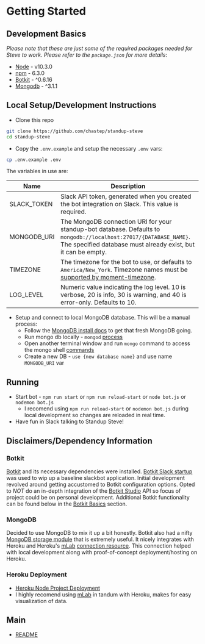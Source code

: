 # Getting Started

## Development Basics

_Please note that these are just some of the required packages needed for Steve to work. Please refer to the `package.json` for more details_:
* [Node](https://nodejs.org/en/) - v10.3.0
* [npm](https://www.npmjs.com/) - 6.3.0
* [Botkit](https://github.com/howdyai/botkit) - ^0.6.16
* [Mongodb](https://www.mongodb.com/) - ^3.1.1

## Local Setup/Development Instructions

* Clone this repo
```bash
git clone https://github.com/chastep/standup-steve
cd standup-steve
```

* Copy the `.env.example` and setup the necessary `.env` vars:
```bash
cp .env.example .env
```

The variables in use are:

Name         | Description
------------ | -------------------------------------------------------------------------------------------------------------------------------------------------------------------------------------------------------------
SLACK_TOKEN  | Slack API token, generated when you created the bot integration on Slack.  This value is required.
MONGODB_URI  | The MongoDB connection URI for your standup-bot database.  Defaults to `mongodb://localhost:27017/{DATABASE_NAME}`.  The specified database must already exist, but it can be empty.
TIMEZONE     | The timezone for the bot to use, or defaults to `America/New_York`.  Timezone names must be [supported by moment-timezone](http://momentjs.com/timezone/docs/#/data-loading/getting-zone-names/).
LOG_LEVEL    | Numeric value indicating the log level.  10 is verbose, 20 is info, 30 is warning, and 40 is error-only.  Defaults to 10.

* Setup and connect to local MongoDB database. This will be a manual process:
  * Follow the [MongoDB install docs](https://docs.mongodb.com/manual/installation/) to get that fresh MongoDB going.
  * Run mongo db locally - `mongod` [process](https://docs.mongodb.com/manual/reference/program/mongod/)
  * Open another terminal window and run `mongo` command to access the mongo shell [commands](https://docs.mongodb.com/manual/mongo/)
  * Create a new DB - `use {new database name}` and use name `MONGODB_URI` var

## Running

* Start bot - `npm run start` or `npm run reload-start` or `node bot.js` or `nodemon bot.js`
  * I recomend using `npm run reload-start` or `nodemon bot.js` during local development so changes are reloaded in real time.
* Have fun in Slack talking to Standup Steve!

## Disclaimers/Dependency Information

### Botkit
[Botkit](https://botkit.ai/getstarted.html) and its necessary dependencies were installed. [Botkit Slack startup](https://botkit.ai/docs/readme-slack.html#getting-started) was used to wip up a baseline slackbot application. Initial development revolved around getting accustomed to Botkit configuration options. Opted to _NOT_ do an in-depth integration of the [Botkit Studio](https://studio.botkit.ai/signup?code=slackglitch) API so focus of project could be on personal development. Additional Botkit functionality can be found below in the [Botkit Basics](docs/glossary.md) section.

### MongoDB
Decided to use MongoDB to mix it up a bit honestly. Botkit also had a nifty [MongoDB storage module](https://github.com/howdyai/botkit-storage-mongo) that is extremely useful. It nicely integrates with Heroku and Heroku's [mLab](https://www.mlab.com/) [connection resource](https://elements.heroku.com/addons/mongolab). This connection helped with local development along with proof-of-concept deployment/hosting on Heroku.

### Heroku Deployment
* [Heroku Node Project Deployment](https://devcenter.heroku.com/articles/getting-started-with-nodejs#deploy-the-app)
* I highly recomend using [mLab](https://www.mlab.com/) in tandum with Heroku, makes for easy visualization of data.

## Main
- [README](../README.md)

